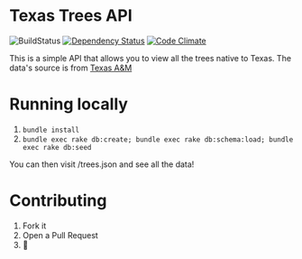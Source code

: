 Texas Trees API
=
![BuildStatus](https://travis-ci.org/bryanmikaelian/texas-trees-api.svg)
[![Dependency Status](https://gemnasium.com/bryanmikaelian/texas-trees-api.svg)](https://gemnasium.com/bryanmikaelian/texas-trees-api)
[![Code Climate](https://codeclimate.com/github/bryanmikaelian/texas-trees-api/badges/gpa.svg)](https://codeclimate.com/github/bryanmikaelian/texas-trees-api)

This is a simple API that allows you to view all the trees native to Texas. The data's source is from [Texas A&M](http://aggie-horticulture.tamu.edu/ornamentals/natives/INDEXSCIENTIFIC.HTM)

Running locally
=

1. ```bundle install```
2. ```bundle exec rake db:create; bundle exec rake db:schema:load; bundle exec rake db:seed```


You can then visit /trees.json and see all the data!


Contributing
=

1. Fork it
2. Open a Pull Request
2. 🚢
